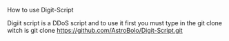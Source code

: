 How to use Digit-Script

Digiit script is a DDoS script and to use it first you must type in the git clone witch is 
 git clone https://github.com/AstroBolo/Digit-Script.git
